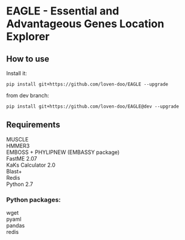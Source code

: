 # EAGLE - Essential and Advantageous Genes Location Explorer  

## How to use

Install it:
```
pip install git+https://github.com/loven-doo/EAGLE --upgrade  
```
from dev branch:
```
pip install git+https://github.com/loven-doo/EAGLE@dev --upgrade
```

## Requirements
MUSCLE  
HMMER3  
EMBOSS + PHYLIPNEW (EMBASSY package)  
FastME 2.07  
KaKs Calculator 2.0  
Blast+  
Redis  
Python 2.7  
### Python packages:  
wget  
pyaml  
pandas  
redis  
     

